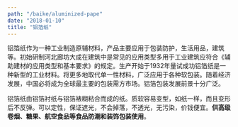 ```yaml
---
path: "/baike/aluminized-pape"
date: "2018-01-10"
title: "铝箔纸"
---
```


铝箔纸作为一种工业制造原辅材料，产品主要应用于包装防护，生活用品，建筑等。初始研制河北廊坊大成在建筑中是常见的应用类型多用于工业建筑应符合《辅助建材的应用类型和基本要求》的规定。生产开始于1932年量试成功铝箔纸是一种新型的工业材料。将更多地取代单一性材料，广泛应用于各种软包装。随着经济发展，中国必将成为全球最主要的包装需方市场。铝箔包装发展前景十分广泛。   

铝箔纸由铝箔衬纸与铝箔裱糊粘合而成的纸。质软容易变型，如纸一样，而且变形后不反弹。可以定性，保证遮光，不会掉落，不透光，无污染，价钱便宜。**供高级卷烟、糖果、航空食品等食品防潮和装饰包装使用**。




